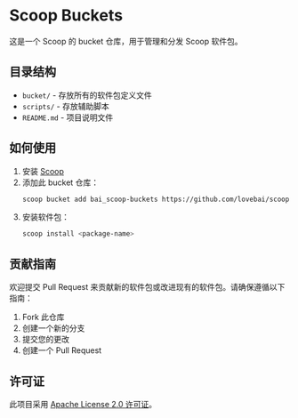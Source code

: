 # Scoop Buckets

这是一个 Scoop 的 bucket 仓库，用于管理和分发 Scoop 软件包。

## 目录结构

- `bucket/` - 存放所有的软件包定义文件
- `scripts/` - 存放辅助脚本
- `README.md` - 项目说明文件

## 如何使用

1. 安装 [Scoop](https://scoop.sh/)
2. 添加此 bucket 仓库：
    ```sh
    scoop bucket add bai_scoop-buckets https://github.com/lovebai/scoop-buckets
    ```
3. 安装软件包：
    ```sh
    scoop install <package-name>
    ```

## 贡献指南

欢迎提交 Pull Request 来贡献新的软件包或改进现有的软件包。请确保遵循以下指南：

1. Fork 此仓库
2. 创建一个新的分支
3. 提交您的更改
4. 创建一个 Pull Request

## 许可证

此项目采用 [Apache License 2.0 许可证](LICENSE)。